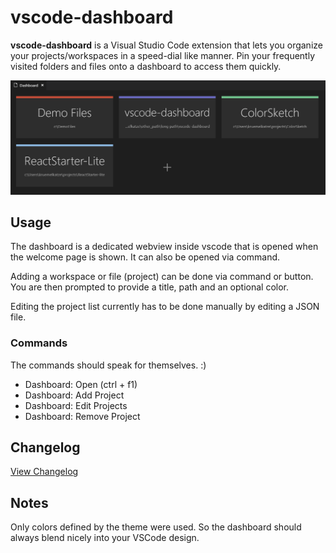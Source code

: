 # vscode-dashboard

**vscode-dashboard** is a Visual Studio Code extension that lets you organize your projects/workspaces in a speed-dial like manner. Pin your frequently visited folders and files onto a dashboard to access them quickly.

![](screenshot.png)

## Usage
The dashboard is a dedicated webview inside vscode that is opened when the welcome page is shown. It can also be opened via command.

Adding a workspace or file (project) can be done via command or button.  You are then prompted to provide a title, path and an optional color.

Editing the project list currently has to be done manually by editing a JSON file.

### Commands
The commands should speak for themselves. :)
* Dashboard: Open (ctrl + f1)
* Dashboard: Add Project
* Dashboard: Edit Projects
* Dashboard: Remove Project



## Changelog
[View Changelog](CHANGELOG.md)

## Notes
Only colors defined by the theme were used. So the dashboard should always blend nicely into your VSCode design. 